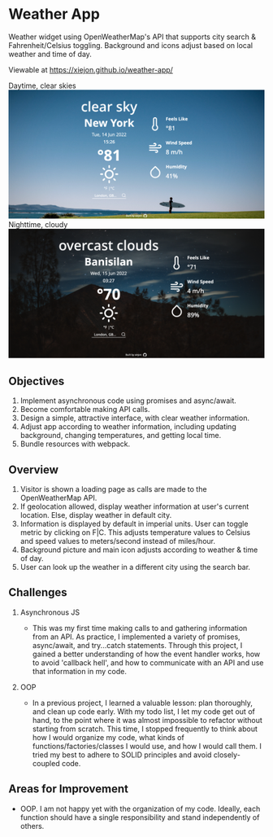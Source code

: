 # Weather App

Weather widget using OpenWeatherMap's API that supports city search & Fahrenheit/Celsius toggling. Background and icons adjust based on local weather and time of day. 

Viewable at https://xiejon.github.io/weather-app/

Daytime, clear skies
![Project photo](/src/readme-photos/photo1.png)
Nighttime, cloudy
![Project photo](/src/readme-photos/photo2.png)

## Objectives 

1. Implement asynchronous code using promises and async/await.
2. Become comfortable making API calls.
3. Design a simple, attractive interface, with clear weather information. 
4. Adjust app according to weather information, including updating background, changing temperatures, and getting local time. 
5. Bundle resources with webpack.

## Overview
 
1. Visitor is shown a loading page as calls are made to the OpenWeatherMap API. 
2. If geolocation allowed, display weather information at user's current location. Else, display weather in default city.
3. Information is displayed by default in imperial units. User can toggle metric by clicking on F|C. This adjusts temperature values to Celsius and speed values to meters/second instead of miles/hour.
4. Background picture and main icon adjusts according to weather & time of day. 
5. User can look up the weather in a different city using the search bar. 

## Challenges 

1. Asynchronous JS
    - This was my first time making calls to and gathering information from an API. As practice, I implemented a variety of promises, async/await, and try...catch statements. Through this project, I gained a better understanding of how the event handler works, how to avoid 'callback hell', and how to communicate with an API and use that information in my code. 

2. OOP
    - In a previous project, I learned a valuable lesson: plan thoroughly, and clean up code early. With my todo list, I let my code get out of hand, to the point where it was almost impossible to refactor without starting from scratch. This time, I stopped frequently to think about how I would organize my code, what kinds of functions/factories/classes I would use, and how I would call them. I tried my best to adhere to SOLID principles and avoid closely-coupled code. 

## Areas for Improvement

- OOP. I am not happy yet with the organization of my code. Ideally, each function should have a single responsibility and stand independently of others. 